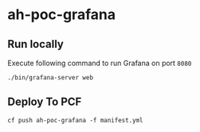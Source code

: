 # ah-poc-grafana

## Run locally

Execute following command to run Grafana on port `8080`
```
./bin/grafana-server web
```

## Deploy To PCF
```
cf push ah-poc-grafana -f manifest.yml
```